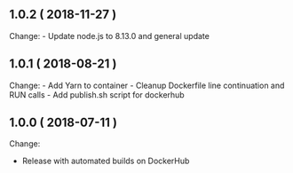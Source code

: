 ## 1.0.2 ( 2018-11-27 )

Change:
	- Update node.js to 8.13.0 and general update

## 1.0.1 ( 2018-08-21 )

Change:
	- Add Yarn to container
	- Cleanup Dockerfile line continuation and RUN calls
	- Add publish.sh script for dockerhub

## 1.0.0 ( 2018-07-11 )

Change:
   - Release with automated builds on DockerHub